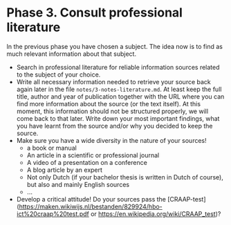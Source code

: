 # Phase 3. Consult professional literature

In the previous phase you have chosen a subject. The idea now is to find as much relevant information about that subject. 

- Search in professional literature for reliable information sources related to the subject of your choice. 
- Write all necessary information needed to retrieve your source back again later in the file `notes/3-notes-literature.md`. At least keep the full title, author and year of publication together with the URL where you can find more information about the source (or the text itself). At this moment, this information should not be structured properly, we will come back to that later. Write down your most important findings, what you have learnt from the source and/or why you decided to keep the source. 
- Make sure you have a wide diversity in the nature of your sources!
    - a book or manual
    - An article in a scientific or professional journal 
    - A video of a presentation on a conference
    - A blog article by an expert
    - Not only Dutch (if your bachelor thesis is written in Dutch of course), but also and mainly English sources 
    - ...
- Develop a critical attitude! Do your sources pass the [CRAAP-test](https://maken.wikiwijs.nl/bestanden/829924/hbo-ict%20craap%20test.pdf or https://en.wikipedia.org/wiki/CRAAP_test)?